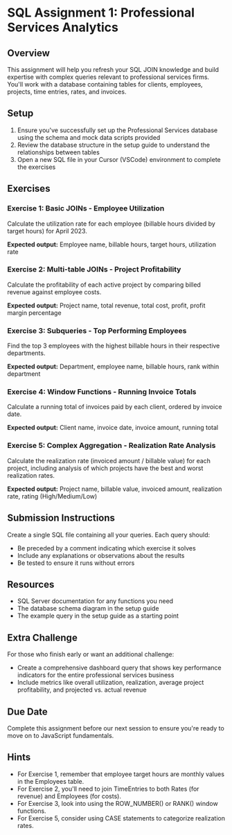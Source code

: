 # SQL Assignment 1: Professional Services Analytics

## Overview
This assignment will help you refresh your SQL JOIN knowledge and build expertise with complex queries relevant to professional services firms. You'll work with a database containing tables for clients, employees, projects, time entries, rates, and invoices.

## Setup
1. Ensure you've successfully set up the Professional Services database using the schema and mock data scripts provided
2. Review the database structure in the setup guide to understand the relationships between tables
3. Open a new SQL file in your Cursor (VSCode) environment to complete the exercises

## Exercises

### Exercise 1: Basic JOINs - Employee Utilization
Calculate the utilization rate for each employee (billable hours divided by target hours) for April 2023.

**Expected output:** Employee name, billable hours, target hours, utilization rate

### Exercise 2: Multi-table JOINs - Project Profitability
Calculate the profitability of each active project by comparing billed revenue against employee costs.

**Expected output:** Project name, total revenue, total cost, profit, profit margin percentage

### Exercise 3: Subqueries - Top Performing Employees
Find the top 3 employees with the highest billable hours in their respective departments.

**Expected output:** Department, employee name, billable hours, rank within department

### Exercise 4: Window Functions - Running Invoice Totals
Calculate a running total of invoices paid by each client, ordered by invoice date.

**Expected output:** Client name, invoice date, invoice amount, running total

### Exercise 5: Complex Aggregation - Realization Rate Analysis
Calculate the realization rate (invoiced amount / billable value) for each project, including analysis of which projects have the best and worst realization rates.

**Expected output:** Project name, billable value, invoiced amount, realization rate, rating (High/Medium/Low)

## Submission Instructions
Create a single SQL file containing all your queries. Each query should:
- Be preceded by a comment indicating which exercise it solves
- Include any explanations or observations about the results
- Be tested to ensure it runs without errors

## Resources
- SQL Server documentation for any functions you need
- The database schema diagram in the setup guide
- The example query in the setup guide as a starting point

## Extra Challenge
For those who finish early or want an additional challenge:
- Create a comprehensive dashboard query that shows key performance indicators for the entire professional services business
- Include metrics like overall utilization, realization, average project profitability, and projected vs. actual revenue

## Due Date
Complete this assignment before our next session to ensure you're ready to move on to JavaScript fundamentals.

## Hints
- For Exercise 1, remember that employee target hours are monthly values in the Employees table.
- For Exercise 2, you'll need to join TimeEntries to both Rates (for revenue) and Employees (for costs).
- For Exercise 3, look into using the ROW_NUMBER() or RANK() window functions.
- For Exercise 5, consider using CASE statements to categorize realization rates.

